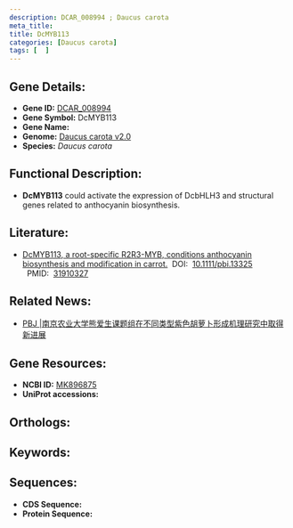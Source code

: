 ```yaml
---
description: DCAR_008994 ; Daucus carota
meta_title:
title: DcMYB113
categories: [Daucus carota]
tags: [  ]
---
```


## Gene Details:
- **Gene ID:**	[DCAR_008994]()
- **Gene Symbol:** DcMYB113
- **Gene Name:** 
- **Genome:** [Daucus carota v2.0]()
- **Species:** *Daucus carota*

## Functional Description:
   -  **DcMYB113** could activate the expression of DcbHLH3 and structural genes related to anthocyanin biosynthesis.

## Literature:
   - [DcMYB113, a root-specific R2R3-MYB, conditions anthocyanin biosynthesis and modification in carrot.]( https://onlinelibrary.wiley.com/doi/10.1111/pbi.13325)&nbsp;&nbsp;DOI:&nbsp;&nbsp;[10.1111/pbi.13325 ](https://onlinelibrary.wiley.com/doi/10.1111/pbi.13325)&nbsp;&nbsp;PMID:&nbsp;&nbsp;[31910327](https://pubmed.ncbi.nlm.nih.gov/31910327/)

## Related News:
   - [PBJ |南京农业大学熊爱生课题组在不同类型紫色胡萝卜形成机理研究中取得新进展](https://mp.weixin.qq.com/s?__biz=Mzg3MDEwNDEyMg==&mid=2247486860&idx=1&sn=6193f44b68387de5e8243a562a72055d&chksm=ce93a0d9f9e429cf6c1b046a0e9bb2da1573e78ddf86b8955f450cd260e0d39beec98b95ae44&scene=27#wechat_redirect)

## Gene Resources:
- **NCBI ID:** [MK896875](https://www.ncbi.nlm.nih.gov/gene/?term=MK896875)
- **UniProt accessions:** [](https://www.uniprot.org/uniprotkb//entry)

## Orthologs:


## Keywords:


## Sequences:
- **CDS Sequence:**
- **Protein Sequence:**
